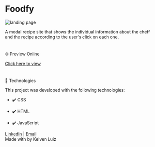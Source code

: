 # Foodfy

<a><img src="https://i.ibb.co/WVX7jmy/portfolio-template-foodfy.png" alt="landing page"></a>

A modal recipe site that shows the individual information about the cheff and the recipe according to the user's click on each one.

# 

🌐 Preview Online

<p><a href="https://bit.ly/foodfy-website">Click here to view</a></p>

#

🚀 Technologies

This project was developed with the following technologies:

- ✔️ CSS

- ✔️ HTML

- ✔️ JavaScript
 
[LinkedIn](https://www.linkedin.com/in/kelvenluiz/) | [Email](mailto:kelvenluiz@usp.br) </br>
Made with by Kelven Luiz
